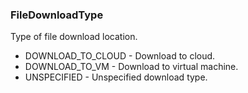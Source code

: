 ### FileDownloadType
Type of file download location.

- DOWNLOAD_TO_CLOUD - Download to cloud.
- DOWNLOAD_TO_VM - Download to virtual machine.
- UNSPECIFIED - Unspecified download type.
